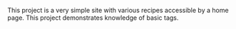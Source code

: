 This project is a very simple site with various recipes accessible by a home page.
This project demonstrates knowledge of basic tags.
